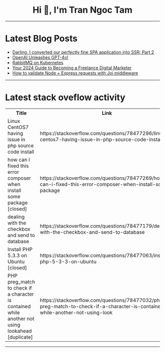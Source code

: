 <h1 align="center">Hi 👋, I'm Tran Ngoc Tam</h1>

---

# Latest Blog Posts 
<!-- BLOG-POST-LIST:START -->
- [Darling, I converted our perfectly fine SPA application into SSR: Part 2](https://dev.to/findlabs/darling-i-converted-our-perfectly-fine-spa-application-into-ssr-part-2-185n)
- [OpenAI Unleashes GPT-4o!](https://dev.to/be3tle/openai-unleashes-gpt-4o-129l)
- [RabbitMQ on Kubernetes](https://dev.to/glasskube/rabbitmq-on-kubernetes-1pi2)
- [Your 2024 Guide to Becoming a Freelance Digital Marketer](https://dev.to/digital_strategeist/your-2024-guide-to-becoming-a-freelance-digital-marketer-1l56)
- [How to validate Node + Express requests with Joi middleware](https://dev.to/mattiamalonni/how-to-validate-node-express-requests-with-joi-middleware-b2c)
<!-- BLOG-POST-LIST:END -->

---

# Latest stack oveflow activity
<table>
  <tr><th>Title</th><th>Link</th></tr>
  <!-- STACKOVERFLOW:START --><tr><td>Linux CentOS7 having issue in php source code install</td><td>https://stackoverflow.com/questions/78477296/linux-centos7-having-issue-in-php-source-code-install</td></tr><tr><td>how can I fixed this error composer when install some package [closed]</td><td>https://stackoverflow.com/questions/78477269/how-can-i-fixed-this-error-composer-when-install-some-package</td></tr><tr><td>dealing with the checkbox and send to database</td><td>https://stackoverflow.com/questions/78477179/dealing-with-the-checkbox-and-send-to-database</td></tr><tr><td>Install PHP 5.3.3 on Ubuntu [closed]</td><td>https://stackoverflow.com/questions/78477063/install-php-5-3-3-on-ubuntu</td></tr><tr><td>PHP preg_match to check if a character is contained while another not using lookahead [duplicate]</td><td>https://stackoverflow.com/questions/78477032/php-preg-match-to-check-if-a-character-is-contained-while-another-not-using-look</td></tr><!-- STACKOVERFLOW:END -->
</table>

---


